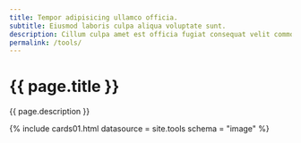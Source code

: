 ```yaml
---
title: Tempor adipisicing ullamco officia.
subtitle: Eiusmod laboris culpa aliqua voluptate sunt.
description: Cillum culpa amet est officia fugiat consequat velit commodo aute.Ex elit ad commodo exercitation proident sit excepteur laboris sunt.
permalink: /tools/
---
```


<!-- v1.2.117 pages/collections/videos.md-->

# {{ page.title }} 

{{ page.description }}

{% include cards01.html datasource = site.tools schema = "image" %}
